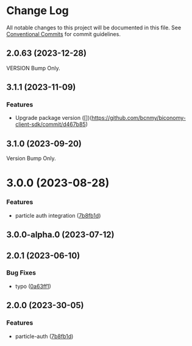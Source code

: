 # Change Log

All notable changes to this project will be documented in this file.
See [Conventional Commits](https://conventionalcommits.org) for commit guidelines.

## 2.0.63 (2023-12-28)

VERSION Bump Only.

## 3.1.1 (2023-11-09)


### Features

* Upgrade package version ([])(https://github.com/bcnmy/biconomy-client-sdk/commit/d467b85)


## 3.1.0 (2023-09-20)
Version Bump Only.



# 3.0.0 (2023-08-28)


### Features

* particle auth integration ([7b8fb1d](https://github.com/bcnmy/biconomy-client-sdk/commit/7b8fb1d05e3cc0196bc15806fa48100701af181e))





## 3.0.0-alpha.0 (2023-07-12)





## 2.0.1 (2023-06-10)


### Bug Fixes

* typo ([0a63ff1](https://github.com/bcnmy/biconomy-client-sdk/commit/0a63ff17bb38b1bc2fd68669b74c2efd5a959d31))


## 2.0.0 (2023-30-05)

### Features
* particle-auth ([7b8fb1d](https://github.com/bcnmy/biconomy-client-sdk/commit/7b8fb1d05e3cc0196bc15806fa48100701af181e))
